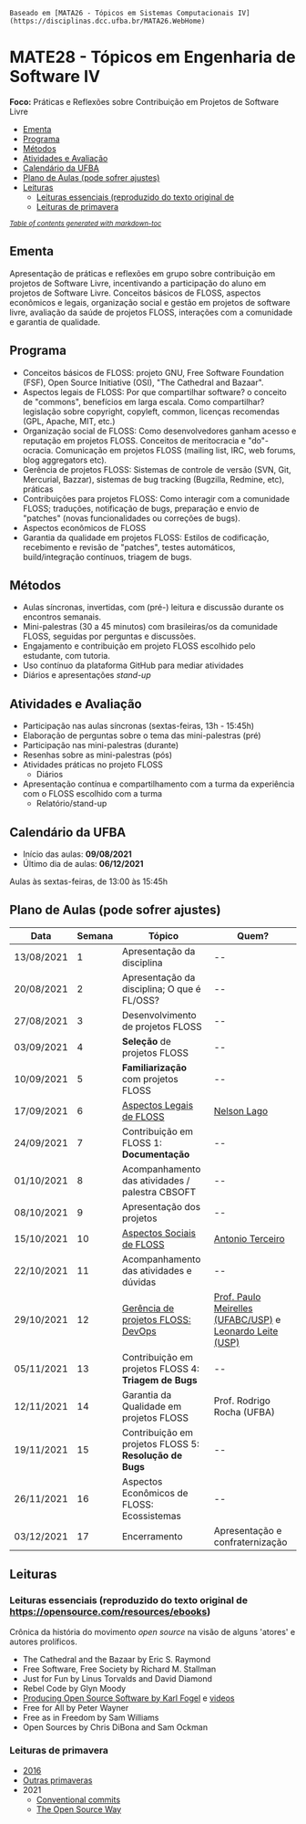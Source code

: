 `Baseado em [MATA26 - Tópicos em Sistemas Computacionais IV](https://disciplinas.dcc.ufba.br/MATA26.WebHome)`

# MATE28 - Tópicos em Engenharia de Software IV

**Foco:** Práticas e Reflexões sobre Contribuição em Projetos de Software Livre

  * [Ementa](#ementa)
  * [Programa](#programa)
  * [Métodos](#m-todos)
  * [Atividades e Avaliação](#atividades-e-avalia--o)
  * [Calendário da UFBA](#calend-rio-da-ufba)
  * [Plano de Aulas (pode sofrer ajustes)](#plano-de-aulas--pode-sofrer-ajustes-)
  * [Leituras](#leituras)
    + [Leituras essenciais (reproduzido do texto original de](#leituras-essenciais--reproduzido-do-texto-original-de)
    + [Leituras de primavera](#leituras-de-primavera)

<small><i><a href='http://ecotrust-canada.github.io/markdown-toc/'>Table of contents generated with markdown-toc</a></i></small>

## Ementa

Apresentação de práticas e reflexões em grupo sobre contribuição em projetos de Software Livre, incentivando a participação do aluno em projetos de Software Livre.
Conceitos básicos de FLOSS, aspectos econômicos e legais, organização social e gestão em projetos de software livre, avaliação da saúde de projetos FLOSS, interações com a comunidade e garantia de qualidade.

## Programa

- Conceitos básicos de FLOSS: projeto GNU, Free Software Foundation (FSF), Open Source Initiative (OSI), "The Cathedral and Bazaar".
- Aspectos legais de FLOSS: Por que compartilhar software? o conceito de "commons", benefícios em larga escala. Como compartilhar? legislação sobre copyright, copyleft, common, licenças recomendas (GPL, Apache, MIT, etc.)
- Organização social de FLOSS: Como desenvolvedores ganham acesso e reputação em projetos FLOSS. Conceitos de meritocracia e "do"-ocracia. Comunicação em projetos FLOSS (mailing list, IRC, web forums, blog aggregators etc).
- Gerência de projetos FLOSS: Sistemas de controle de versão (SVN, Git, Mercurial, Bazzar), sistemas de bug tracking (Bugzilla, Redmine, etc), práticas 
- Contribuições para projetos FLOSS: Como interagir com a comunidade FLOSS; traduções, notificação de bugs, preparação e envio de "patches" (novas funcionalidades ou correções de bugs).
- Aspectos econômicos de FLOSS 
- Garantia da qualidade em projetos FLOSS: Estilos de codificação, recebimento e revisão de "patches", testes automáticos, build/integração contínuos, triagem de bugs.

## Métodos

- Aulas síncronas, invertidas, com (pré-) leitura e discussão durante os encontros semanais.
- Mini-palestras (30 a 45 minutos) com brasileiras/os da comunidade FLOSS, seguidas por perguntas e discussões.
- Engajamento e contribuição em projeto FLOSS escolhido pelo estudante, com tutoria.
- Uso contínuo da plataforma GitHub para mediar atividades
- Diários e apresentações _stand-up_ 

## Atividades e Avaliação

- Participação nas aulas síncronas (sextas-feiras, 13h - 15:45h)
- Elaboração de perguntas sobre o tema das mini-palestras (pré)
- Participação nas mini-palestras (durante)
- Resenhas sobre as mini-palestras (pós)
- Atividades práticas no projeto FLOSS
  - Diários 
- Apresentação contínua e compartilhamento com a turma da experiência com o FLOSS escolhido com a turma
  - Relatório/stand-up

## Calendário da UFBA

- Início das aulas: **09/08/2021**
- Último dia de aulas: **06/12/2021**

Aulas às sextas-feiras, de 13:00 às 15:45h

## Plano de Aulas (pode sofrer ajustes)

Data | Semana | Tópico | Quem?
-- | -- | -- | --
13/08/2021 | 1 | Apresentação da disciplina | --
20/08/2021 | 2 | Apresentação da disciplina; O que é FL/OSS? | --
27/08/2021 | 3 | Desenvolvimento de projetos FLOSS | --
03/09/2021 | 4 | __Seleção__ de projetos FLOSS | --
10/09/2021 | 5 | __Familiarização__ com projetos FLOSS | --
17/09/2021 | 6 | [Aspectos Legais de FLOSS](keynotes/talks.md#licen%C3%A7as-de-software) | [Nelson Lago](keynotes/talks.md#nelson-lago)
24/09/2021 | 7 | Contribuição em FLOSS 1: __Documentação__ | --
01/10/2021 | 8 | Acompanhamento das atividades / palestra CBSOFT | --
08/10/2021 | 9 | Apresentação dos projetos | --
15/10/2021 | 10 | [Aspectos Sociais de FLOSS](keynotes/talks.md#aspectos-sociais-de-floss) | [Antonio Terceiro](keynotes/talks.md#antonio-terceiro)
22/10/2021 | 11 | Acompanhamento das atividades e dúvidas | --
29/10/2021 | 12 | [Gerência de projetos FLOSS: DevOps](keynotes/talks.md#gerência-de-projetos-floss-e-devops) | [Prof. Paulo Meirelles (UFABC/USP)](keynotes/talks.md#paulo-meirelles) e [Leonardo Leite (USP)](keynotes/talks.md#leonardo-leite)
05/11/2021 | 13 | Contribuição em projetos FLOSS 4: __Triagem de Bugs__ | --
12/11/2021 | 14 | Garantia da Qualidade em projetos FLOSS | Prof. Rodrigo Rocha (UFBA)
19/11/2021 | 15 | Contribuição em projetos FLOSS 5: __Resolução de Bugs__ | --
26/11/2021 | 16 | Aspectos Econômicos de FLOSS: Ecossistemas | --
03/12/2021 | 17 | Encerramento | Apresentação e confraternização

## Leituras 

### Leituras essenciais (reproduzido do texto original de https://opensource.com/resources/ebooks)

Crônica da história do movimento _open source_ na visão de alguns 'atores' e autores prolíficos.

+ The Cathedral and the Bazaar by Eric S. Raymond
+ Free Software, Free Society by Richard M. Stallman
+ Just for Fun by Linus Torvalds and David Diamond
+ Rebel Code by Glyn Moody
+ [Producing Open Source Software by Karl Fogel](https://producingoss.com/) e [videos](https://producingoss.com/#presentations)
+ Free for All by Peter Wayner
+ Free as in Freedom by Sam Williams
+ Open Sources by Chris DiBona and Sam Ockman


### Leituras de primavera 

+ [2016](https://opensource.com/life/16/6/2016-summer-reading-list)
+ [Outras primaveras](https://opensource.com/resources/ebooks)
+ 2021
   + [Conventional commits](https://www.conventionalcommits.org/en/v1.0.0-beta.2/#summary)
   + [The Open Source Way](https://www.theopensourceway.org/book/)
